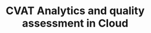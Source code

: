 ---
title: 'CVAT Analytics and quality assessment in Cloud'
linkTitle: 'Analytics and quality assessment'
weight: 14
description: 'Analytics and quality assessment in CVAT Cloud'
---